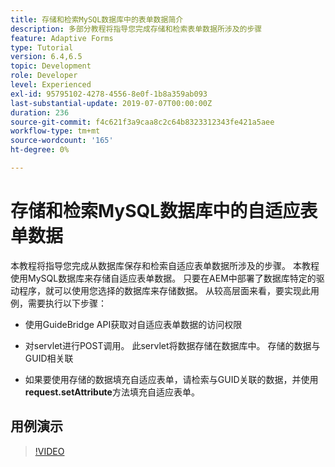 ```yaml
---
title: 存储和检索MySQL数据库中的表单数据简介
description: 多部分教程将指导您完成存储和检索表单数据所涉及的步骤
feature: Adaptive Forms
type: Tutorial
version: 6.4,6.5
topic: Development
role: Developer
level: Experienced
exl-id: 95795102-4278-4556-8e0f-1b8a359ab093
last-substantial-update: 2019-07-07T00:00:00Z
duration: 236
source-git-commit: f4c621f3a9caa8c2c64b8323312343fe421a5aee
workflow-type: tm+mt
source-wordcount: '165'
ht-degree: 0%

---
```


# 存储和检索MySQL数据库中的自适应表单数据

本教程将指导您完成从数据库保存和检索自适应表单数据所涉及的步骤。 本教程使用MySQL数据库来存储自适应表单数据。 只要在AEM中部署了数据库特定的驱动程序，就可以使用您选择的数据库来存储数据。 从较高层面来看，要实现此用例，需要执行以下步骤：

* 使用GuideBridge API获取对自适应表单数据的访问权限

* 对servlet进行POST调用。 此servlet将数据存储在数据库中。 存储的数据与GUID相关联

* 如果要使用存储的数据填充自适应表单，请检索与GUID关联的数据，并使用&#x200B;**request.setAttribute**&#x200B;方法填充自适应表单。

## 用例演示

>[!VIDEO](https://video.tv.adobe.com/v/27829?quality=12&learn=on)


